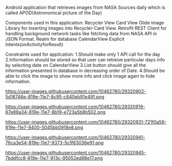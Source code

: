 Android application that retrieves images from NASA Sources daily which is called APOD(Astronomical picture of the Day)

Components used in this application:
Recycler View
Card View
Glide image Library for inserting images into Recycler-Card View.
Retrofit REST Client for handling background network tasks like fetching data from NASA API in JSON Format.
Realm for database
CalendarView
Explicit Intents(onActivityforResult)

Constraints used for application:
1.Should make only 1 API call for the day
2.Information should be stored so that user can retreive particular days info by selecting date on CalendarView
3.List button should give all the information presented in database in decreasing order of Date.
4.Should be able to click the image to show more info and click image again to hide information.


https://user-images.githubusercontent.com/10462780/29320902-5d16746e-819e-11e7-8c95-c840eb91e491.png


https://user-images.githubusercontent.com/10462780/29320919-67e89a34-819e-11e7-8b19-e723a5b8b502.png

https://user-images.githubusercontent.com/10462780/29320931-721f0a56-819e-11e7-9400-5045bb0918e8.png

https://user-images.githubusercontent.com/10462780/29320941-76ca3e54-819e-11e7-9373-5c1f83036e91.png

https://user-images.githubusercontent.com/10462780/29320945-7bddfcc8-819e-11e7-913c-95052ed88e17.png

